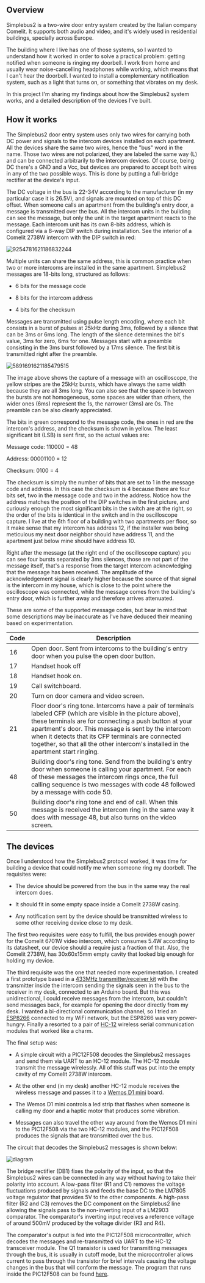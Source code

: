 Overview
--------

Simplebus2 is a two-wire door entry system created by the Italian company Comelit. It supports both audio and video, and it's widely used in residential buildings, specially across Europe.

The building where I live has one of those systems, so I wanted to understand how it worked in order to solve a practical problem: getting notified when someone is ringing my doorbell. I work from home and usually wear noise-cancelling headphones while working, which means that I can't hear the doorbell. I wanted to install a complementary notification system, such as a light that turns on, or something that vibrates on my desk.

In this project I'm sharing my findings about how the Simplebus2 system works, and a detailed description of the devices I've built.

How it works
------------

The Simplebus2 door entry system uses only two wires for carrying both DC power and signals to the intercom devices installed on each apartment. All the devices share the same two wires, hence the "bus" word in the name. Those two wires are not polarized, they are labeled the same way (L) and can be connected arbitrarily to the intercom devices. Of course, being DC there's a GND and a Vcc, but devices are prepared to accept both wires in any of the two possible ways. This is done by putting a full-bridge rectifier at the device's input.

The DC voltage in the bus is 22-34V according to the manufacturer (in my particular case it is 26.5V), and signals are mounted on top of this DC offset. When someone calls an apartment from the building's entry door, a message is transmitted over the bus. All the intercom units in the building can see the message, but only the unit in the target apartment reacts to the message. Each intercom unit has its own 8-bits address, which is configured via a 8-way DIP switch during installation. See the interior of a Comelit 2738W intercom with the DIP switch in red:

![9254781621186832244](https://user-images.githubusercontent.com/182937/119274313-8b263380-bc0f-11eb-9708-aa4b1010644b.jpeg)


Multiple units can share the same address, this is common practice when two or more intercoms are installed in the same apartment. Simplebus2 messages are 18-bits long, structured as follows:

* 6 bits for the message code

* 8 bits for the intercom address

* 4 bits for the checksum

Messages are transmitted using pulse length encoding, where each bit consists in a burst of pulses at 25kHz during 3ms, followed by a silence that can be 3ms or 6ms long. The length of the silence determines the bit's value, 3ms for zero, 6ms for one. Messages start with a preamble consisting in the 3ms burst followed by a 17ms silence. The first bit is transmitted right after the preamble.

![5891691621185479515](https://user-images.githubusercontent.com/182937/119273630-13a2d500-bc0c-11eb-9ebe-9dacef47744a.png)

The image above shows the capture of a message with an oscilloscope, the yellow stripes are the 25kHz bursts, which have always the same width because they are all 3ms long. You can also see that the space in between the bursts are not homogeneous, some spaces are wider than others, the wider ones (6ms) represent the 1s, the narrower (3ms) are 0s. The preamble can be also clearly appreciated. 

The bits in green correspond to the message code, the ones in red are the intercom's address, and the checksum is shown in yellow. The least significant bit (LSB) is sent first, so the actual values are:

Message code:  110000 = 48

Address: 00001100 = 12

Checksum: 0100 = 4

The checksum is simply the number of bits that are set to 1 in the message code and address. In this case the checksum is 4 because there are four bits set, two in the message code and two in the address. Notice how the address matches the position of the DIP switches in the first picture, and curiously enough the most significant bits in the switch are at the right, so the order of the bits is identical in the switch and in the oscilloscope capture. I live at the 6th floor of a building with two apartments per floor, so it make sense that my intercom has address 12, if the installer was being meticulous my next door neighbor should have address 11, and the apartment just below mine should have address 10.

Right after the message (at the right end of the oscilloscope capture) you can see four bursts separated by 3ms silences, those are not part of the message itself, that's a response from the target intercom acknowledging that the message has been received. The amplitude of the acknowledgement signal is clearly higher because the source of that signal is the intercom in my house, which is close to the point where the oscilloscope was connected, while the message comes from the building's entry door, which is further away and therefore arrives attenuated.

These are some of the supported message codes, but bear in mind that some descriptions may be inaccurate as I've have deduced their meaning based on experimentation.

| Code     | Description                                                                                      |
|----------|--------------------------------------------------------------------------------------------------|
| 16 | Open door. Sent from intercoms to the building's entry door when you pulse the open door button.       |
| 17 | Handset hook off |
| 18 | Handset hook on. |
| 19 |	Call switchboard.	|
| 20 |	Turn on door camera and video screen.	|
| 21 | Floor door's ring tone. Intercoms have a pair of terminals labeled CFP (which are visible in the picture above), these terminals are for connecting a push button at your apartment's door. This message is sent by the intercom when it detects that its CFP terminals are connected together, so that all the other intercom's installed in the apartment start ringing. |
| 48 | Building door's ring tone. Send from the building's entry door when someone is calling your apartment. For each of these messages the intercom rings once, the full calling sequence is two messages with code 48 followed by a message with code 50. |
| 50 | Building door's ring tone and end of call. When this message is received the intercom ring in the same way it does with message 48, but also turns on the video screen. |

The devices
-----------

Once I understood how the Simplebus2 protocol worked, it was time for building a device that could notify me when someone ring my doorbell. The requisites were:

* The device should be powered from the bus in the same way the real intercom does. 

* It should fit in some empty space inside a Comelit 2738W casing.  

* Any notification sent by the device should be transmitted wireless to some other receiving device close to my desk.

The first two requisites were easy to fulfill, the bus provides enough power for the Comelit 6701W video intercom,  which consumes 5.4W according to its datasheet, our device should a require just a fraction of that. Also, the Comelit 2738W, has 30x60x15mm empty cavity that looked big enough for holding my device.

The third requisite was the one that needed more experimentation. I created a first prototype based in a [433MHz transmitter/receiver kit](https://randomnerdtutorials.com/rf-433mhz-transmitter-receiver-module-with-arduino/) with the transmitter inside the intercom sending the signals seen in the bus to the receiver in my desk, connected to an Arduino board. But this was unidirectional, I could receive messages from the intercom, but couldn't send messages back, for example for opening the door directly from my desk. I wanted a bi-directional communication channel, so I tried an [ESP8266](https://en.wikipedia.org/wiki/ESP8266) connected to my WiFi network, but the ESP8266 was very power-hungry. Finally a resorted to a pair of [HC-12](https://howtomechatronics.com/tutorials/arduino/arduino-and-hc-12-long-range-wireless-communication-module/) wireless serial communication modules that worked like a charm. 

The final setup was:

* A simple circuit with a PIC12F508 decodes the Simplebus2 messages and send them via UART to an HC-12 module. The HC-12 module transmit the message wirelessly. All of this stuff was put into the empty cavity of my Comelit 2738W intercom.

* At the other end (in my desk) another HC-12 module receives the wireless message and passes it to a [Wemos D1 mini](https://www.wemos.cc/en/latest/d1/d1_mini.html) board.

* The Wemos D1 mini controls a led strip that flashes when someone is calling my door and a haptic motor that produces some vibration. 

* Messages can also travel the other way around from the Wemos D1 mini to the PIC12F508 via the two HC-12 modules, and the PIC12F508 produces the signals that are transmitted over the bus.

The circuit that decodes the Simplebus2 messages is shown below:

![diagram](https://user-images.githubusercontent.com/182937/119274823-27513a00-bc12-11eb-81a5-44e7b55a2baf.png)

The bridge rectifier (DB1) fixes the polarity of the input, so that the Simplebus2 wires can be connected in any way without having to take their polarity into account. A low-pass filter (R1 and C1) removes the voltage fluctuations produced by signals and feeds the base DC to the LM7805 voltage regulator that provides 5V to the other components. A high-pass filter (R2 and C3) removes the DC component on the Simplebus2 line allowing the signals pass to the non-inverting input of a LM2903 comparator. The comparator's inverting input receives a reference voltage of around 500mV produced by the voltage divider (R3 and R4).

The comparator's output is fed into the PIC12F508 microcontroller, which decodes the messages and re-transmitted via UART to the HC-12 transceiver module. The Q1 transistor is used for transmitting messages through the bus, it is usually in cutoff mode, but the microcontroller allows current to pass through the transistor for brief intervals causing the voltage changes in the bus that will conform the message. The program that runs inside the PIC12F508 can be found [here](repeater/simplebus2-repeater.asm).


